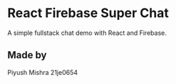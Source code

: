 # React Firebase Super Chat

A simple fullstack chat demo with React and Firebase. 

## Made by 
Piyush Mishra 
21je0654
